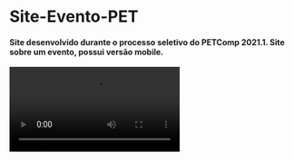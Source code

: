 # Site-Evento-PET

#### Site desenvolvido durante o processo seletivo do PETComp 2021.1. Site sobre um evento, possui versão mobile.

![](site-video.mp4)
